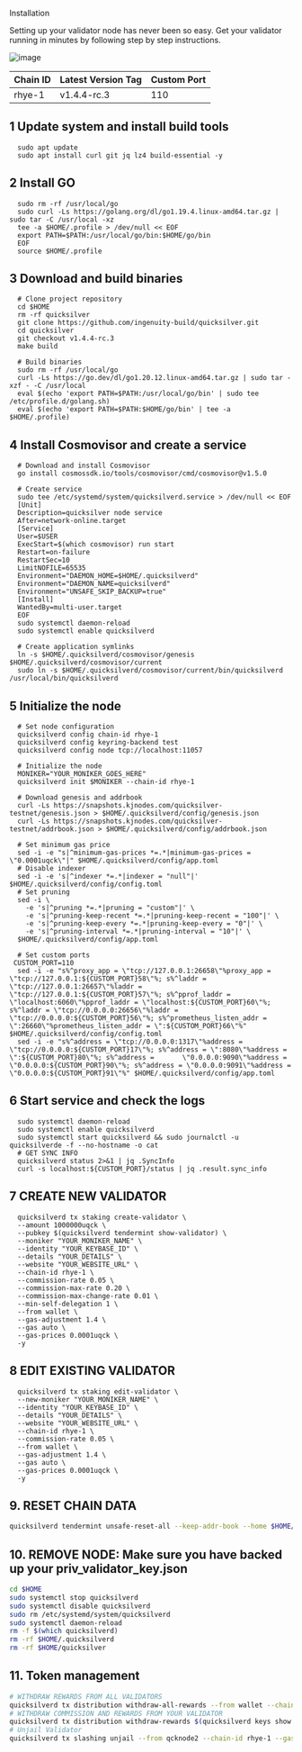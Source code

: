 Installation

Setting up your validator node has never been so easy. Get your validator running in minutes by following step by step instructions.

![image](https://user-images.githubusercontent.com/91251550/210759562-70a2089a-2df2-4b67-b2b1-650eb06df4b2.png)

|   Chain ID	 | Latest Version Tag| Custom Port|
|--------------|-------------------|------------|
| rhye-1   |      v1.4.4-rc.3      |     110    |


## 1 Update system and install build tools

      sudo apt update
      sudo apt install curl git jq lz4 build-essential -y
      
## 2 Install GO

      sudo rm -rf /usr/local/go
      sudo curl -Ls https://golang.org/dl/go1.19.4.linux-amd64.tar.gz | sudo tar -C /usr/local -xz
      tee -a $HOME/.profile > /dev/null << EOF
      export PATH=$PATH:/usr/local/go/bin:$HOME/go/bin
      EOF
      source $HOME/.profile
      
## 3 Download and build binaries

      # Clone project repository
      cd $HOME
      rm -rf quicksilver
      git clone https://github.com/ingenuity-build/quicksilver.git
      cd quicksilver
      git checkout v1.4.4-rc.3
      make build
      ​
      # Build binaries
      sudo rm -rf /usr/local/go
      curl -Ls https://go.dev/dl/go1.20.12.linux-amd64.tar.gz | sudo tar -xzf - -C /usr/local
      eval $(echo 'export PATH=$PATH:/usr/local/go/bin' | sudo tee /etc/profile.d/golang.sh)
      eval $(echo 'export PATH=$PATH:$HOME/go/bin' | tee -a $HOME/.profile)
      
## 4 Install Cosmovisor and create a service

      # Download and install Cosmovisor
      go install cosmossdk.io/tools/cosmovisor/cmd/cosmovisor@v1.5.0
      ​
      # Create service
      sudo tee /etc/systemd/system/quicksilverd.service > /dev/null << EOF
      [Unit]
      Description=quicksilver node service
      After=network-online.target
      [Service]
      User=$USER
      ExecStart=$(which cosmovisor) run start
      Restart=on-failure
      RestartSec=10
      LimitNOFILE=65535
      Environment="DAEMON_HOME=$HOME/.quicksilverd"
      Environment="DAEMON_NAME=quicksilverd"
      Environment="UNSAFE_SKIP_BACKUP=true"
      [Install]
      WantedBy=multi-user.target
      EOF
      sudo systemctl daemon-reload
      sudo systemctl enable quicksilverd
      ​
      # Create application symlinks
      ln -s $HOME/.quicksilverd/cosmovisor/genesis $HOME/.quicksilverd/cosmovisor/current
      sudo ln -s $HOME/.quicksilverd/cosmovisor/current/bin/quicksilverd /usr/local/bin/quicksilverd
      
## 5 Initialize the node

      # Set node configuration
      quicksilverd config chain-id rhye-1
      quicksilverd config keyring-backend test
      quicksilverd config node tcp://localhost:11057
      ​
      # Initialize the node
      MONIKER="YOUR_MONIKER_GOES_HERE"
      quicksilverd init $MONIKER --chain-id rhye-1
      ​
      # Download genesis and addrbook
      curl -Ls https://snapshots.kjnodes.com/quicksilver-testnet/genesis.json > $HOME/.quicksilverd/config/genesis.json
      curl -Ls https://snapshots.kjnodes.com/quicksilver-testnet/addrbook.json > $HOME/.quicksilverd/config/addrbook.json
      ​
      # Set minimum gas price
      sed -i -e "s|^minimum-gas-prices *=.*|minimum-gas-prices = \"0.0001uqck\"|" $HOME/.quicksilverd/config/app.toml
      ​# Disable indexer
      sed -i -e 's|^indexer *=.*|indexer = "null"|' $HOME/.quicksilverd/config/config.toml
      # Set pruning
      sed -i \
        -e 's|^pruning *=.*|pruning = "custom"|' \
        -e 's|^pruning-keep-recent *=.*|pruning-keep-recent = "100"|' \
        -e 's|^pruning-keep-every *=.*|pruning-keep-every = "0"|' \
        -e 's|^pruning-interval *=.*|pruning-interval = "10"|' \
      $HOME/.quicksilverd/config/app.toml
      ​
      # Set custom ports
     CUSTOM_PORT=110
      sed -i -e "s%^proxy_app = \"tcp://127.0.0.1:26658\"%proxy_app = \"tcp://127.0.0.1:${CUSTOM_PORT}58\"%; s%^laddr = \"tcp://127.0.0.1:26657\"%laddr =                        \"tcp://127.0.0.1:${CUSTOM_PORT}57\"%; s%^pprof_laddr = \"localhost:6060\"%pprof_laddr = \"localhost:${CUSTOM_PORT}60\"%; s%^laddr = \"tcp://0.0.0.0:26656\"%laddr =         \"tcp://0.0.0.0:${CUSTOM_PORT}56\"%; s%^prometheus_listen_addr = \":26660\"%prometheus_listen_addr = \":${CUSTOM_PORT}66\"%" $HOME/.quicksilverd/config/config.toml
      sed -i -e "s%^address = \"tcp://0.0.0.0:1317\"%address = \"tcp://0.0.0.0:${CUSTOM_PORT}17\"%; s%^address = \":8080\"%address = \":${CUSTOM_PORT}80\"%; s%^address =       \"0.0.0.0:9090\"%address = \"0.0.0.0:${CUSTOM_PORT}90\"%; s%^address = \"0.0.0.0:9091\"%address = \"0.0.0.0:${CUSTOM_PORT}91\"%" $HOME/.quicksilverd/config/app.toml
      
## 6 Start service and check the logs

      sudo systemctl daemon-reload
      sudo systemctl enable quicksilverd
      sudo systemctl start quicksilverd && sudo journalctl -u quicksilverde -f --no-hostname -o cat
      # GET SYNC INFO
      quicksilverd status 2>&1 | jq .SyncInfo
      curl -s localhost:${CUSTOM_PORT}/status | jq .result.sync_info
      
## 7 CREATE NEW VALIDATOR

      quicksilverd tx staking create-validator \
      --amount 1000000uqck \
      --pubkey $(quicksilverd tendermint show-validator) \
      --moniker "YOUR_MONIKER_NAME" \
      --identity "YOUR_KEYBASE_ID" \
      --details "YOUR_DETAILS" \
      --website "YOUR_WEBSITE_URL" \
      --chain-id rhye-1 \
      --commission-rate 0.05 \
      --commission-max-rate 0.20 \
      --commission-max-change-rate 0.01 \
      --min-self-delegation 1 \
      --from wallet \
      --gas-adjustment 1.4 \
      --gas auto \
      --gas-prices 0.0001uqck \
      -y

## 8 EDIT EXISTING VALIDATOR

      quicksilverd tx staking edit-validator \
      --new-moniker "YOUR_MONIKER_NAME" \
      --identity "YOUR_KEYBASE_ID" \
      --details "YOUR_DETAILS" \
      --website "YOUR_WEBSITE_URL" \
      --chain-id rhye-1 \
      --commission-rate 0.05 \
      --from wallet \
      --gas-adjustment 1.4 \
      --gas auto \
      --gas-prices 0.0001uqck \
      -y

## 9. RESET CHAIN DATA
```bash
quicksilverd tendermint unsafe-reset-all --keep-addr-book --home $HOME/.quicksilverd --keep-addr-book
```
## 10. REMOVE NODE: Make sure you have backed up your priv_validator_key.json
```bash
cd $HOME
sudo systemctl stop quicksilverd
sudo systemctl disable quicksilverd
sudo rm /etc/systemd/system/quicksilverd
sudo systemctl daemon-reload
rm -f $(which quicksilverd)
rm -rf $HOME/.quicksilverd
rm -rf $HOME/quicksilver
```
## 11. Token management
```bash
# WITHDRAW REWARDS FROM ALL VALIDATORS
quicksilverd tx distribution withdraw-all-rewards --from wallet --chain-id rhye-1 --gas-adjustment 1.4 --gas auto --gas-prices 0.0001uqck -y
# WITHDRAW COMMISSION AND REWARDS FROM YOUR VALIDATOR
quicksilverd tx distribution withdraw-rewards $(quicksilverd keys show wallet --bech val -a) --commission --from wallet --chain-id rhye-1 --gas-adjustment 1.4 --gas auto --gas-prices 0.0001uqck -y
# Unjail Validator
quicksilverd tx slashing unjail --from qcknode2 --chain-id rhye-1 --gas-adjustment 1.4 --gas auto --gas-prices 0.0001uqck -y
```
